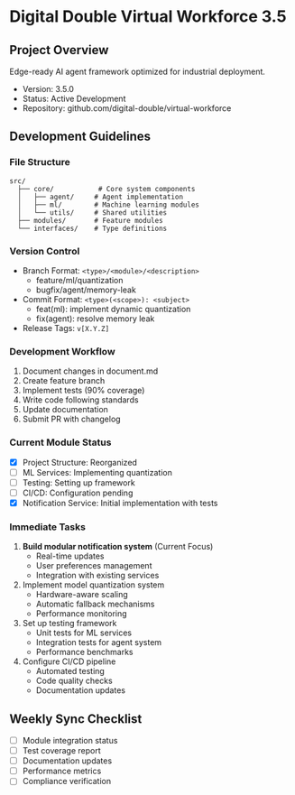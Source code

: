 # Digital Double Virtual Workforce 3.5

## Project Overview

Edge-ready AI agent framework optimized for industrial deployment.
- Version: 3.5.0
- Status: Active Development
- Repository: github.com/digital-double/virtual-workforce

## Development Guidelines

### File Structure
```
src/
  ├── core/           # Core system components
  │   ├── agent/     # Agent implementation
  │   ├── ml/        # Machine learning modules
  │   └── utils/     # Shared utilities
  ├── modules/       # Feature modules
  └── interfaces/    # Type definitions
```

### Version Control
- Branch Format: `<type>/<module>/<description>`
  - feature/ml/quantization
  - bugfix/agent/memory-leak
- Commit Format: `<type>(<scope>): <subject>`
  - feat(ml): implement dynamic quantization
  - fix(agent): resolve memory leak
- Release Tags: `v[X.Y.Z]`

### Development Workflow
1. Document changes in document.md
2. Create feature branch
3. Implement tests (90% coverage)
4. Write code following standards
5. Update documentation
6. Submit PR with changelog

### Current Module Status
- [x] Project Structure: Reorganized
- [ ] ML Services: Implementing quantization
- [ ] Testing: Setting up framework
- [ ] CI/CD: Configuration pending
- [x] Notification Service: Initial implementation with tests

### Immediate Tasks
1. **Build modular notification system** (Current Focus)
   - Real-time updates
   - User preferences management
   - Integration with existing services
2. Implement model quantization system
   - Hardware-aware scaling
   - Automatic fallback mechanisms
   - Performance monitoring
3. Set up testing framework
   - Unit tests for ML services
   - Integration tests for agent system
   - Performance benchmarks
4. Configure CI/CD pipeline
   - Automated testing
   - Code quality checks
   - Documentation updates

## Weekly Sync Checklist
- [ ] Module integration status
- [ ] Test coverage report
- [ ] Documentation updates
- [ ] Performance metrics
- [ ] Compliance verification
